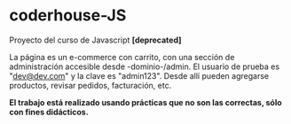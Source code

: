 # coderhouse-JS

Proyecto del curso de Javascript <b>[deprecated]</b>

La página es un e-commerce con carrito, con una sección de administración accesible desde -dominio-/admin.
El usuario de prueba es "dev@dev.com" y la clave es "admin123".
Desde allí pueden agregarse productos, revisar pedidos, facturación, etc.

<b>El trabajo está realizado usando prácticas que no son las correctas, sólo con fines didácticos.</b>
